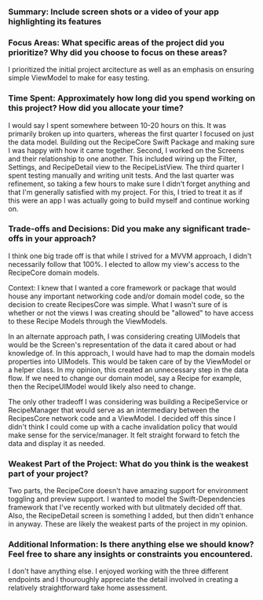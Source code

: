 ### Summary: Include screen shots or a video of your app highlighting its features


### Focus Areas: What specific areas of the project did you prioritize? Why did you choose to focus on these areas?
I prioritized the initial project arcitecture as well as an emphasis on ensuring simple ViewModel to make for easy testing.

### Time Spent: Approximately how long did you spend working on this project? How did you allocate your time?
I would say I spent somewhere between 10-20 hours on this. It was primarily broken up into quarters, whereas the first quarter I focused on just the data model. Building out the RecipeCore Swift Package and making sure I was happy with how it came together. Second, I worked on the Screens and their relationship to one another. This included wiring up the Filter, Settings, and RecipeDetail view to the RecipeListView. The third quarter I spent testing manually and writing unit tests. And the last quarter was refinement, so taking a few hours to make sure I didn't forget anything and that I'm generally satisfied with my project. For this, I tried to treat it as if this were an app I was actually going to build myself and continue working on.

### Trade-offs and Decisions: Did you make any significant trade-offs in your approach?
I think one big trade off is that while I strived for a MVVM approach, I didn't necessarily follow that 100%. I elected to allow my view's access to the RecipeCore domain models. 

Context: I knew that I wanted a core framework or package that would house any important networking code and/or domain model code, so the decision to create RecipesCore was simple. What I wasn't sure of is whether or not the views I was creating should be "allowed" to have access to these Recipe Models through the ViewModels. 

In an alternate approach path, I was considering creating UIModels that would be the Screen's representation of the data it cared about or had knowledge of. In this approach, I would have had to map the domain models properties into UIModels. This would be taken care of by the ViewModel or a helper class. In my opinion, this created an unnecessary step in the data flow. If we need to change our domain model, say a Recipe for example, then the RecipeUIModel would likely also need to change.

The only other tradeoff I was considering was building a RecipeService or RecipeManager that would serve as an intermediary between the RecipesCore network code and a ViewModel. I decided off this since I didn't think I could come up with a cache invalidation policy that would make sense for the service/manager. It felt straight forward to fetch the data and display it as needed.  


### Weakest Part of the Project: What do you think is the weakest part of your project?
Two parts, the RecipeCore doesn't have amazing support for environment toggling and preview support. I wanted to model the Swift-Dependencies framework that I've recently worked with but ulitmately decided off that. Also, the RecipeDetail screen is something I added, but then didn't enhance in anyway. These are likely the weakest parts of the project in my opinion. 

### Additional Information: Is there anything else we should know? Feel free to share any insights or constraints you encountered.
I don't have anything else. I enjoyed working with the three different endpoints and I thouroughly appreciate the detail involved in creating a relatively straightforward take home assessment. 
